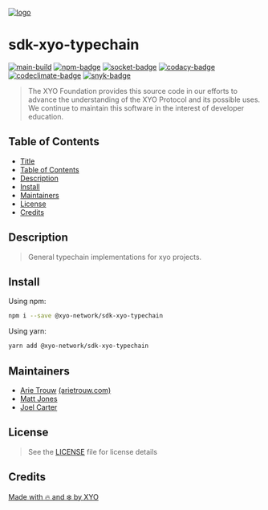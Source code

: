 [![logo][]](https://xyo.network)

# sdk-xyo-typechain

[![main-build][]][main-build-link]
[![npm-badge][]][npm-link]
[![socket-badge][]][socket-link]
[![codacy-badge][]][codacy-link]
[![codeclimate-badge][]][codeclimate-link]
[![snyk-badge][]][snyk-link]

> The XYO Foundation provides this source code in our efforts to
> advance the understanding of the XYO Protocol and its possible uses.
> We continue to maintain this software in the interest of developer education.


## Table of Contents
-   [Title](#sdk-xyo-typechain)
-   [Table of Contents](#table-of-contents)
-   [Description](#description)
-   [Install](#install)
-   [Maintainers](#maintainers)
-   [License](#license)
-   [Credits](#credits)

## Description

> General typechain implementations for xyo projects.

## Install

Using npm:

```sh
npm i --save @xyo-network/sdk-xyo-typechain
```

Using yarn:

```sh
yarn add @xyo-network/sdk-xyo-typechain
```

## Maintainers

-   [Arie Trouw](https://github.com/arietrouw) [(arietrouw.com)](https://arietrouw.com)
-   [Matt Jones](https://github.com/jonesmac)
-   [Joel Carter](https://github.com/JoelBCarter)

## License

> See the [LICENSE](LICENSE) file for license details

## Credits

[Made with 🔥 and ❄️ by XYO](https://xyo.network)

[logo]: https://cdn.xy.company/img/brand/XYO_full_colored.png

[main-build]: https://github.com/XYOracleNetwork/sdk-xyo-typechain/actions/workflows/build.yml/badge.svg
[main-build-link]: https://github.com/XYOracleNetwork/sdk-xyo-typechain/actions/workflows/build.yml

[npm-badge]: https://img.shields.io/npm/v/@xyo-network/sdk-xyo-typechain.svg
[npm-link]: https://www.npmjs.com/package/@xyo-network/sdk-xyo-typechain

[socket-badge]: https://socket.dev/api/badge/npm/package/@xyo-network/sdk-xyo-typechain
[socket-link]: https://socket.dev/npm/package/@xyo-network/sdk-xyo-typechain

[codacy-badge]: https://app.codacy.com/project/badge/Grade/cceadf68cb0b4ec5896cb05f1e0d6b24
[codacy-link]: https://www.codacy.com/gh/XYOracleNetwork/sdk-xyo-typechain/dashboard?utm_source=github.com&utm_medium=referral&utm_content=XYOracleNetwork/sdk-xyo-typechain&utm_campaign=Badge_Grade

[codeclimate-badge]: https://api.codeclimate.com/v1/badges/fd816e09dbad82d985d0/maintainability
[codeclimate-link]: https://codeclimate.com/github/XYOracleNetwork/sdk-xyo-typechain/maintainability

[snyk-badge]: https://snyk.io/test/github/XYOracleNetwork/sdk-xyo-typechain/badge.svg?targetFile=package.json
[snyk-link]: https://snyk.io/test/github/XYOracleNetwork/sdk-xyo-typechain?targetFile=package.json